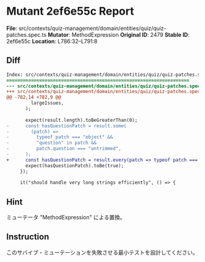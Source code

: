 # Mutant 2ef6e55c Report

**File**: src/contexts/quiz-management/domain/entities/quiz/quiz-patches.spec.ts
**Mutator**: MethodExpression
**Original ID**: 2479
**Stable ID**: 2ef6e55c
**Location**: L786:32–L791:8

## Diff

```diff
Index: src/contexts/quiz-management/domain/entities/quiz/quiz-patches.spec.ts
===================================================================
--- src/contexts/quiz-management/domain/entities/quiz/quiz-patches.spec.ts	original
+++ src/contexts/quiz-management/domain/entities/quiz/quiz-patches.spec.ts	mutated #2479
@@ -782,14 +782,9 @@
         largeIssues,
       );
 
       expect(result.length).toBeGreaterThan(0);
-      const hasQuestionPatch = result.some(
-        (patch) =>
-          typeof patch === "object" &&
-          "question" in patch &&
-          patch.question === "untrimmed",
-      );
+      const hasQuestionPatch = result.every(patch => typeof patch === "object" && "question" in patch && patch.question === "untrimmed");
       expect(hasQuestionPatch).toBe(true);
     });
 
     it("should handle very long strings efficiently", () => {
```

## Hint

ミューテータ "MethodExpression" による置換。

## Instruction

このサバイブ・ミューテーションを失敗させる最小テストを設計してください。

